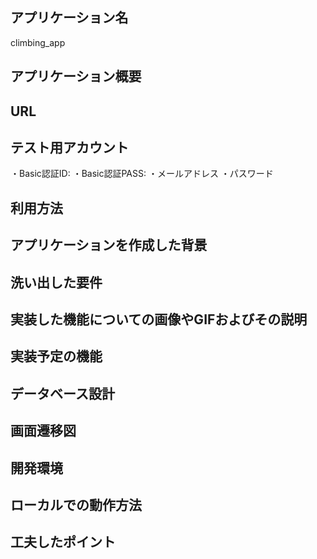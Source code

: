 ## アプリケーション名
climbing_app


## アプリケーション概要



## URL




## テスト用アカウント
・Basic認証ID:
・Basic認証PASS:
・メールアドレス
・パスワード

## 利用方法





## アプリケーションを作成した背景



## 洗い出した要件



## 実装した機能についての画像やGIFおよびその説明



## 実装予定の機能



## データベース設計



## 画面遷移図



## 開発環境



## ローカルでの動作方法



## 工夫したポイント
